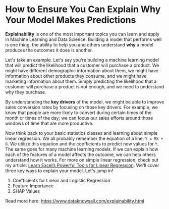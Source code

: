 # How to Ensure You Can Explain Why Your Model Makes Predictions

**Explainability** is one of the most important topics you can learn and apply in Machine Learning and Data Science. Building a model that performs well is one thing, the ability to help you and others understand **why** a model produces the outcomes it does is another.

Let's take an example. Let's say you're building a machine learning model that will predict the likelihood that a customer will purchase a product. We might have different demographic information about them, we might have information about other products they consume, and we might have marketing information about them. Simply predicting the likelihood that a customer will purchase a product is not enough, and we need to understand why they purchase.

By understanding the **key drivers** of the model, we might be able to improve sales conversion rates by focusing on those key drivers. For example, we know that people are more likely to convert during certain times of the month or times of the day; we can focus our sales efforts around those windows of time that are more productive.

Now think back to your basic statistics classes and learning about simple linear regression. We all probably remember the equation of a line: `Y = MX + B`. We utilize this equation and the coefficients to predict new values for `Y`. The same goes for many machine learning models. If we can explain how each of the features of a model affects the outcome, we can help others understand how it works. For more on simple linear regression, check out my article: [Learn Excel’s Powerful Tools for Linear Regression]({filename}regression.md).  We'll cover three key ways to explain your model. Let's jump in!


1. Coefficients for Linear and Logistic Regression
2. Feature Importance
3. SHAP Values

Read more here: https://www.dataknowsall.com/explainability.html
 
